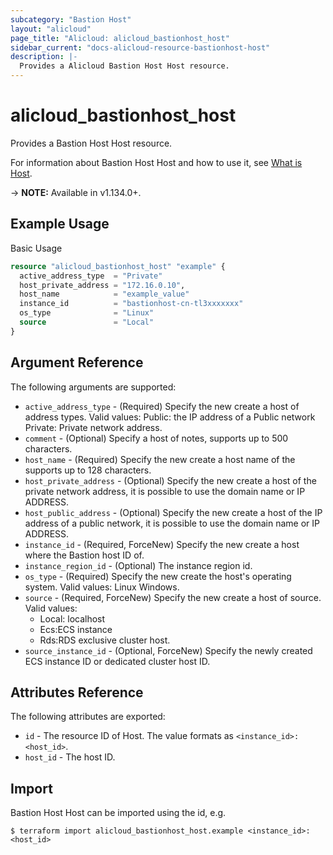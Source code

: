 ```yaml
---
subcategory: "Bastion Host"
layout: "alicloud"
page_title: "Alicloud: alicloud_bastionhost_host"
sidebar_current: "docs-alicloud-resource-bastionhost-host"
description: |-
  Provides a Alicloud Bastion Host Host resource.
---
```


# alicloud\_bastionhost\_host

Provides a Bastion Host Host resource.

For information about Bastion Host Host and how to use it, see [What is Host](https://www.alibabacloud.com/help/en/doc-detail/201330.htm).

-> **NOTE:** Available in v1.134.0+.

## Example Usage

Basic Usage

```terraform
resource "alicloud_bastionhost_host" "example" {
  active_address_type  = "Private"
  host_private_address = "172.16.0.10",
  host_name            = "example_value"
  instance_id          = "bastionhost-cn-tl3xxxxxxx"
  os_type              = "Linux"
  source               = "Local"
}

```

## Argument Reference

The following arguments are supported:

* `active_address_type` - (Required) Specify the new create a host of address types. Valid values: Public: the IP address of a Public network Private: Private network address.
* `comment` - (Optional) Specify a host of notes, supports up to 500 characters.
* `host_name` - (Required) Specify the new create a host name of the supports up to 128 characters.
* `host_private_address` - (Optional) Specify the new create a host of the private network address, it is possible to use the domain name or IP ADDRESS.
* `host_public_address` - (Optional) Specify the new create a host of the IP address of a public network, it is possible to use the domain name or IP ADDRESS.
* `instance_id` - (Required, ForceNew) Specify the new create a host where the Bastion host ID of.
* `instance_region_id` - (Optional) The instance region id.
* `os_type` - (Required) Specify the new create the host's operating system. Valid values: Linux Windows.
* `source` - (Required, ForceNew) Specify the new create a host of source. Valid values: 
  * Local: localhost 
  * Ecs:ECS instance 
  * Rds:RDS exclusive cluster host.
* `source_instance_id` - (Optional, ForceNew) Specify the newly created ECS instance ID or dedicated cluster host ID.

## Attributes Reference

The following attributes are exported:

* `id` - The resource ID of Host. The value formats as `<instance_id>:<host_id>`.
* `host_id` - The host ID.

## Import

Bastion Host Host can be imported using the id, e.g.

```
$ terraform import alicloud_bastionhost_host.example <instance_id>:<host_id>
```